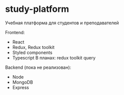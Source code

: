 # study-platform
Учебная платформа для студентов и преподавателей 

Frontend:
- React
- Redux, Redux toolkit
- Styled components
- Typescript
В планах: redux toolkit query

Backend (пока не реализован):
- Node
- MongoDB
- Express
